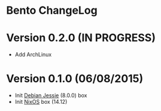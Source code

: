 Bento ChangeLog
================

# Version 0.2.0 (IN PROGRESS)

- Add ArchLinux

# Version 0.1.0 (06/08/2015)

- Init [Debian Jessie][] (8.0.0) box
- Init [NixOS][] box (14.12)


[Debian Jessie]: https://atlas.hashicorp.com/nlamirault/boxes/jessie
[NixOS]: https://atlas.hashicorp.com/nlamirault/boxes/nixos
